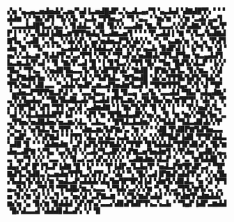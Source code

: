 ▞▅▝▄▃▄▃▅▟▅▟▞▃▅▞▚▟▐▃▅▟█▟▛▃▚▃▟▃▄▞▜▝▄▃▙▟▝▟▇▟█▜▚▝▝▝▟▟▆▝▞▝▇▞▟▜▝▜▞▞▙▝▚▃▙▝▜▜▅▃▞▝▜▝▄▃▝▝▆▞▆▝▝▞▆▝▃▟▞▃▄▜▝▃▃▃▙▟█▜▃▞▄▃▚▝▊▟▟▃▝▟▊▝▉▞▞▃▃▟▆▝▇▃▜▃▃▞▞▟▚▟▇▞▚▜▄▞▛▛▐▝▝▞▃▜▟▟▐▟█▃▆▜▛▛▇▟▄▜▃▟▆▃▅▜▝▝▝▝▛▃▟▟▐▝▇▝▚▜▃▞▙▟▇▟▇▜▄▝▃▟▊▝▃▜▃▝▞▟▞▟▚▝▄▞▅▟▅▃▛▜▞▟▞▞▄▝▚▝▚▃▆▞▅▝▄▝▄▝▛▟▜▟▅▝▇▝▝▜▞▝▝▝▚▃▟▟▞▟▚▜▟▟▃▞▟▞▚▜▚▞▄▃▙▝▉▟▛▟▐▝▐▞▜▝▆▝▟▝▅▞▞▃▙▃▆▝▊▟▟▜▚▞▃▞▛▜▝▞▜▞▝▜▚▟▚▞▅▟▉▟▞▜▜▃▛▜▅▝▆▃▄▟▟▜▙▃▆▃▙▜▚▟▝▝▊▝▇▞▛▃▟▝█▝▐▝▊▜▃▞▞▜▜▝█▞▝▜▅▝█▟▜▞▟▃▛▝▐▞▞▜▙▞▝▜▚▃▝▞▅▟▉▜▙▃▃▜▞▜▞▟▛▜▛▟▞▝▇▟█▝▐▛▇▞▆▜▃▝▊▞▆▃▝▞▟▜▃▛▇▟▆▜▅▝▞▞▝▞▜▃▞▟▝▞▜▟▜▟▃▝▇▜▅▟█▝▟▞▄▜▜▜▙▜▟▜▞▜▟▞▚▜▜▞▆▟▝▟▊▃▃▝▚▟▟▞▅▟▛▃▆▃▟▜▅▟▆▜▄▟▜▝▜▛▇▜▜▜▄▞▚▜▝▟▝▜▛▝▄▟▅▃▛▜▛▛▇▃▛▟▝▃▝▃▃▜▄▃▝▝█▝▉▃▄▝▃▞▙▝▃▃▟▟▝▜▙▞▚▟▄▟▇▞▃▜▚▜▄▟▄▞▝▜▙▜▙▟█▃▟▞▜▃▟▟▐▜▜▃▆▞▃▜▙▜▙▞▅▞▆▜▛▜▚▝▟▞▚▝▛▞▚▜▛▜▟▝▟▜▝▜▜▝▄▞▟▝▃▟▆▟▇▝▐▝▇▞▜▞▛▝█▝▟▝▐▝▝▝▛▞▅▟▚▜▃▝▚▟▝▞▟▃▙▟▟▟▛▛▐▟▝▝▝▟▜▝▆▝█▜▙▟▄▟▛▞▅▞▄▝▊▝▆▝▆▞▞▜▙▜▅▝▃▃▜▜▅▞▅▟█▟▅▞▅▃▆▞▟▃▝▃▙▃▝▝█▜▟▃▙▟▆▞▝▞▜▟▟▝▜▟▃▟▊▟▞▞▛▞▚▃▚▝▅▜▟▃▜▃▜▜▚▝▝▟▆▃▆▞▙▛▇▞▃▝▆▝▞▝▝▟█▝▛▟▉▛▇▜▟▜▅▃▃▞▚▟▛▃▝▞▚▛▇▟▝▝▐▜▜▝▟▃▚▞▟▃▚▃▙▝▞▞▄▝▞▞▛▜▙▛▐▟▉▝▛▜▛▟▟▃▚▟█▝▊▝▝▝▟▟▆▟▆▝▃▛▐▟▜▞▛▛▇▟▞▞▜▜▛▝▉▜▟▟▟▞▜▜▛▟▊▟▚▝█▞▆▟▅▃▟▛▇▝▞▜▄▝▄▞▙▜▝▞▃▟▞▜▃▟▛▞▚▛▇▃▅▜▅▟▆▜▝▞▛▟▅▝▄▟▉▞▄▃▃▝▄▞▜▝▞▞▝▃▃▝▞▝▊▃▞▃▞▟▚▞▞▞▞▝▃▟▇▟▆▞▟▃▛▝▄▝▃▝▆▜▟▟█▝▞▟▄▞▄▛▐▛▐▜▃▛▐▟▇▝█▝▐▞▝▝▝▛▐▟▛▃▜▃▙▞▛▝▅▟▃▛▇▜▛▟▛▃▞▝▜▛▇▟▜▃▜▟▉▃▚▃▅▟▅▜▜▜▃▞▟▜▚▞▝▟▞▝▚▝█▞▃▟▐▛▇▟▚▟▟▜▚▞▝▞▄▜▙▞▙▟▄▜▞▟▞▞▆▝▅▟▃▟▚▟▟▟▞▟▄▜▅▜▛▜▛▟▐▟▝▟▆▜▞▟▉▟▃▝▅▝▟▝▛▜▄▃▜▞▞▃▞▜▚▜▝▜▜▟█▞▆▃▚▃▃▝▞▜▟▞▃▞▞▞▆▝▚▝▊▃▞▜▜▞▆▜▞▃▝▃▅▝▊▞▆▝▟▝▞▃▜▝▃▝▅▞▟▝▃▛▇▃▆▝▝▞▜▞▆▟▚▟▟▝▝▝▛▟▆▜▚▟▆▟▟▞▆▞▅▝▄▝▉▞▆▝▉▟▟▟▝▟▚▜▚▞▃▃▞▟▉▟▜▟▛▜▚▃▚▃▙▝▝▜▄▛▐▟▛▃▆▟▟▝█▞▟▃▃▟▝▟▟▟▊▟▃▟▚▝▞▝▉
